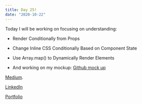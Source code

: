 ```yaml
---
title: Day 25!
date: "2020-10-22"
---
```


Today I will be working on focusing on understanding: 


- Render Conditionally from Props
- Change Inline CSS Conditionally Based on Component State
- Use Array.map() to Dynamically Render Elements


- And working on my mockup:
[Github mock up](https://github.com/jokale/mock-up)




[Medium](https://medium.com/@kalemajoanna).

[LinkedIn](https://www.linkedin.com/in/joanna-e-kalema-a5a5b4136/)

[Portfolio](https://joannathedeveloper.netlify.app/)

